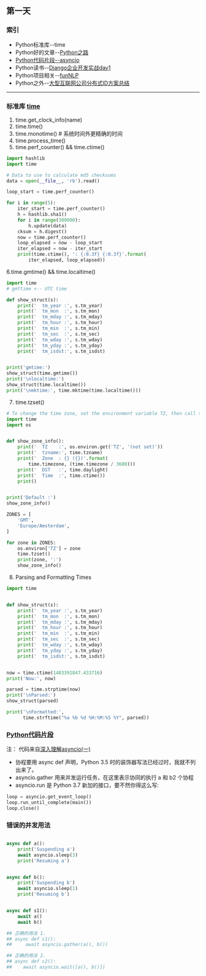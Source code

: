 ## 第一天
### 索引
- Python标准库--time
- Python好的文章--[Python之路](https://blog.laisky.com/p/python-road/)
- [Python代码片段--asyncio](day1.py)
- Python读书--[Django企业开发实战day1](http://product.dangdang.com/26509799.html)
- Python项目相关--[funNLP](https://github.com/fighting41love/funNLP)
- Python之外--[大型互联网公司分布式ID方案总结](https://juejin.im/post/5d6fc8eff265da03ef7a324b?utm_source=gold_browser_extension)
---
### 标准库 [time](https://pymotw.com/3/time/index.html)
1. time.get_clock_info(name)
2. time.time()
3. time.monotime() # 系统时间外更精确的时间
4. time.process_time()
5. time.perf_counter() && time.ctime()
```python
import hashlib
import time

# Data to use to calculate md5 checksums
data = open(__file__, 'rb').read()

loop_start = time.perf_counter()

for i in range(5):
    iter_start = time.perf_counter()
    h = hashlib.sha1()
    for i in range(300000):
        h.update(data)
    cksum = h.digest()
    now = time.perf_counter()
    loop_elapsed = now - loop_start
    iter_elapsed = now - iter_start
    print(time.ctime(), ': {:0.3f} {:0.3f}'.format(
        iter_elapsed, loop_elapsed))
```
6.time.gmtime() && time.localtime()
```python
import time
# gmttime <-- UTC time

def show_struct(s):
    print('  tm_year :', s.tm_year)
    print('  tm_mon  :', s.tm_mon)
    print('  tm_mday :', s.tm_mday)
    print('  tm_hour :', s.tm_hour)
    print('  tm_min  :', s.tm_min)
    print('  tm_sec  :', s.tm_sec)
    print('  tm_wday :', s.tm_wday)
    print('  tm_yday :', s.tm_yday)
    print('  tm_isdst:', s.tm_isdst)


print('gmtime:')
show_struct(time.gmtime())
print('\nlocaltime:')
show_struct(time.localtime())
print('\nmktime:', time.mktime(time.localtime()))
```
7. time.tzset()
```python
# To change the time zone, set the environment variable TZ, then call tzset().
import time
import os


def show_zone_info():
    print('  TZ    :', os.environ.get('TZ', '(not set)'))
    print('  tzname:', time.tzname)
    print('  Zone  : {} ({})'.format(
        time.timezone, (time.timezone / 3600)))
    print('  DST   :', time.daylight)
    print('  Time  :', time.ctime())
    print()


print('Default :')
show_zone_info()

ZONES = [
    'GMT',
    'Europe/Amsterdam',
]

for zone in ZONES:
    os.environ['TZ'] = zone
    time.tzset()
    print(zone, ':')
    show_zone_info()
```
8. Parsing and Formatting Times
```python
import time


def show_struct(s):
    print('  tm_year :', s.tm_year)
    print('  tm_mon  :', s.tm_mon)
    print('  tm_mday :', s.tm_mday)
    print('  tm_hour :', s.tm_hour)
    print('  tm_min  :', s.tm_min)
    print('  tm_sec  :', s.tm_sec)
    print('  tm_wday :', s.tm_wday)
    print('  tm_yday :', s.tm_yday)
    print('  tm_isdst:', s.tm_isdst)


now = time.ctime(1483391847.433716)
print('Now:', now)

parsed = time.strptime(now)
print('\nParsed:')
show_struct(parsed)

print('\nFormatted:',
      time.strftime("%a %b %d %H:%M:%S %Y", parsed))
```
### [Python代码片段](day1.py)
注： 代码来自[深入理解asyncio(一)](https://www.dongwm.com/post/understand-asyncio-1/)
- 协程要用 async def 声明，Python 3.5 时的装饰器写法已经过时，我就不列出来了。
- asyncio.gather 用来并发运行任务，在这里表示协同的执行 a 和 b2 个协程
- asyncio.run 是 Python 3.7 新加的接口，要不然你得这么写:
```python
loop = asyncio.get_event_loop()
loop.run_until_complete(main())
loop.close()
```
### 错误的并发用法
```python

async def a():
    print('Suspending a')
    await asyncio.sleep(3)
    print('Resuming a')


async def b():
    print('Suspending b')
    await asyncio.sleep(1)
    print('Resuming b')


async def s1():
    await a()
    await b()

## 正确的用法 1.
## async def c1():
##     await asyncio.gather(a(), b())

## 正确的用法 2.
## async def c2():
##    await asyncio.wait([a(), b()])
```
